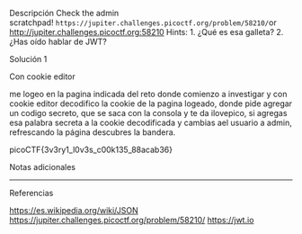 Descripción
Check the admin scratchpad! `https://jupiter.challenges.picoctf.org/problem/58210/`or http://jupiter.challenges.picoctf.org:58210
Hints:
1.⁠ ¿Qué es esa galleta?
2.¿Has oído hablar de JWT?

Solución 1

Con cookie editor

me logeo en la pagina indicada del reto donde comienzo a investigar y con cookie editor decodifico la cookie de la pagina logeado, donde pide agregar un codigo secreto, que se saca con la consola y te da ilovepico, si agregas esa palabra secreta a la cookie decodificada y cambias ael usuario a admin, refrescando la página descubres la bandera.

picoCTF{3v3ry1_l0v3s_c00k135_88acab36}


Notas adicionales

--------------------


Referencias

https://es.wikipedia.org/wiki/JSON
https://jupiter.challenges.picoctf.org/problem/58210/
https://jwt.io